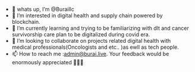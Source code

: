 - 👋 whats up, I’m @Buraillc
- 👀 I’m interested in digital health and supply chain powered by blockchain. 
- 🌱 I’m currently learning and trying to be familiarizing with dlt and cancer survivorship care plan to be digitalized during covid era. 
- 💞️ I’m looking to collaborate on projects related digital health with medical professionals(Oncologists and etc.. )as ewll as tech people.  
- 📫 How to reach me :admin@burai.live. Your feedback would be enormously appreciated 🙇🏻‍♀️

<!---
Buraillc/Buraillc is a ✨ special ✨ repository because its `README.md` (this file) appears on your GitHub profile.
You can click the Preview link to take a look at your changes.
--->
